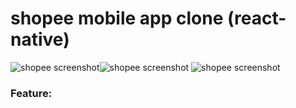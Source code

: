 # shopee mobile app clone (react-native)

![shopee screenshot](https://github.com/le-dat/shopee-mobile-app-clone/blob/master/static/screenshot1.jpg)![shopee screenshot](https://github.com/le-dat/shopee-mobile-app-clone/blob/master/static/screenshot2.jpg)
![shopee screenshot](https://github.com/le-dat/shopee-mobile-app-clone/blob/master/static/screenshot3.jpg)

### Feature:

